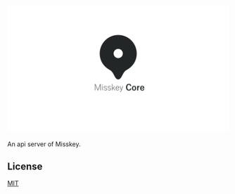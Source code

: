 ![](./core.png)
-------------------------------

An api server of Misskey.

## License
[MIT](LICENSE)
